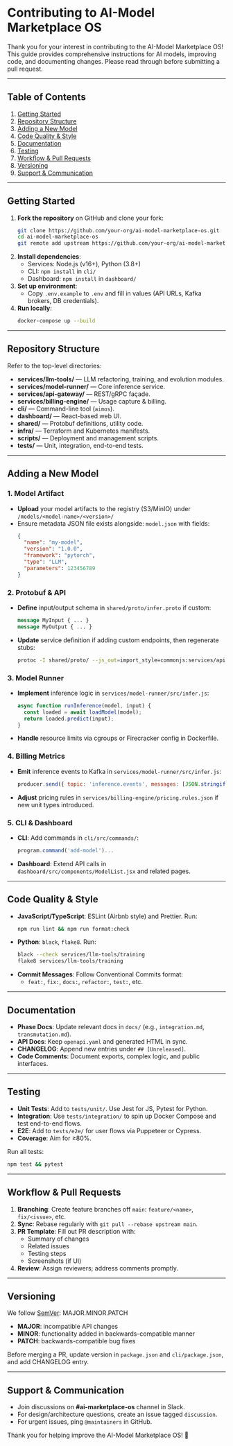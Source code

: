 # Contributing to AI-Model Marketplace OS

Thank you for your interest in contributing to the AI-Model Marketplace OS! This guide provides comprehensive instructions for AI models, improving code, and documenting changes. Please read through before submitting a pull request.

---

## Table of Contents

1. [Getting Started](#getting-started)
2. [Repository Structure](#repository-structure)
3. [Adding a New Model](#adding-a-new-model)
4. [Code Quality & Style](#code-quality--style)
5. [Documentation](#documentation)
6. [Testing](#testing)
7. [Workflow & Pull Requests](#workflow--pull-requests)
8. [Versioning](#versioning)
9. [Support & Communication](#support--communication)

---

## Getting Started

1. **Fork the repository** on GitHub and clone your fork:
   ```bash
   git clone https://github.com/your-org/ai-model-marketplace-os.git
   cd ai-model-marketplace-os
   git remote add upstream https://github.com/your-org/ai-model-marketplace-os.git
   ```
2. **Install dependencies**:
   - Services: Node.js (v16+), Python (3.8+)
   - CLI: `npm install` in `cli/`
   - Dashboard: `npm install` in `dashboard/`
3. **Set up environment**:
   - Copy `.env.example` to `.env` and fill in values (API URLs, Kafka brokers, DB credentials).
4. **Run locally**:
   ```bash
   docker-compose up --build
   ```

---

## Repository Structure

Refer to the top-level directories:

- **services/llm-tools/** — LLM refactoring, training, and evolution modules.
- **services/model-runner/** — Core inference service.
- **services/api-gateway/** — REST/gRPC façade.
- **services/billing-engine/** — Usage capture & billing.
- **cli/** — Command-line tool (`aimos`).
- **dashboard/** — React-based web UI.
- **shared/** — Protobuf definitions, utility code.
- **infra/** — Terraform and Kubernetes manifests.
- **scripts/** — Deployment and management scripts.
- **tests/** — Unit, integration, end-to-end tests.

---

## Adding a New Model

### 1. Model Artifact

- **Upload** your model artifacts to the registry (S3/MinIO) under `/models/<model-name>/<version>/`
- Ensure metadata JSON file exists alongside: `model.json` with fields:
  ```json
  {
    "name": "my-model",
    "version": "1.0.0",
    "framework": "pytorch",
    "type": "LLM",
    "parameters": 123456789
  }
  ```

### 2. Protobuf & API

- **Define** input/output schema in `shared/proto/infer.proto` if custom:
  ```proto
  message MyInput { ... }
  message MyOutput { ... }
  ```
- **Update** service definition if adding custom endpoints, then regenerate stubs:
  ```bash
  protoc -I shared/proto/ --js_out=import_style=commonjs:services/api-gateway/src shared/proto/infer.proto
  ```

### 3. Model Runner

- **Implement** inference logic in `services/model-runner/src/infer.js`:
  ```js
  async function runInference(model, input) {
    const loaded = await loadModel(model);
    return loaded.predict(input);
  }
  ```
- **Handle** resource limits via cgroups or Firecracker config in Dockerfile.

### 4. Billing Metrics

- **Emit** inference events to Kafka in `services/model-runner/src/infer.js`:
  ```js
  producer.send({ topic: 'inference.events', messages: [JSON.stringify({ model, units })] });
  ```
- **Adjust** pricing rules in `services/billing-engine/pricing.rules.json` if new unit types introduced.

### 5. CLI & Dashboard

- **CLI**: Add commands in `cli/src/commands/`:
  ```js
  program.command('add-model')...
  ```
- **Dashboard**: Extend API calls in `dashboard/src/components/ModelList.jsx` and related pages.

---

## Code Quality & Style

- **JavaScript/TypeScript**: ESLint (Airbnb style) and Prettier. Run:
  ```bash
  npm run lint && npm run format:check
  ```
- **Python**: `black`, `flake8`. Run:
  ```bash
  black --check services/llm-tools/training
  flake8 services/llm-tools/training
  ```
- **Commit Messages**: Follow Conventional Commits format:
  - `feat:`, `fix:`, `docs:`, `refactor:`, `test:`, etc.

---

## Documentation

- **Phase Docs**: Update relevant docs in `docs/` (e.g., `integration.md`, `transmutation.md`).
- **API Docs**: Keep `openapi.yaml` and generated HTML in sync.
- **CHANGELOG**: Append new entries under `## [Unreleased]`.
- **Code Comments**: Document exports, complex logic, and public interfaces.

---

## Testing

- **Unit Tests**: Add to `tests/unit/`. Use Jest for JS, Pytest for Python.
- **Integration**: Use `tests/integration/` to spin up Docker Compose and test end-to-end flows.
- **E2E**: Add to `tests/e2e/` for user flows via Puppeteer or Cypress.
- **Coverage**: Aim for ≥80%.

Run all tests:

```bash
npm test && pytest
```

---

## Workflow & Pull Requests

1. **Branching**: Create feature branches off `main`: `feature/<name>`, `fix/<issue>`, etc.
2. **Sync**: Rebase regularly with `git pull --rebase upstream main`.
3. **PR Template**: Fill out PR description with:
   - Summary of changes
   - Related issues
   - Testing steps
   - Screenshots (if UI)
4. **Review**: Assign reviewers; address comments promptly.

---

## Versioning

We follow [SemVer](https://semver.org/): MAJOR.MINOR.PATCH

- **MAJOR**: incompatible API changes
- **MINOR**: functionality added in backwards-compatible manner
- **PATCH**: backwards-compatible bug fixes

Before merging a PR, update version in `package.json` and `cli/package.json`, and add CHANGELOG entry.

---

## Support & Communication

- Join discussions on **#ai-marketplace-os** channel in Slack.
- For design/architecture questions, create an issue tagged `discussion`.
- For urgent issues, ping `@maintainers` in GitHub.

Thank you for helping improve the AI-Model Marketplace OS! 🎉

